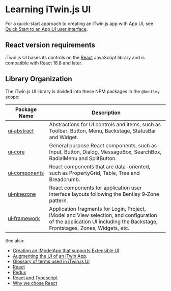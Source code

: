 # Learning iTwin.js UI

For a quick-start approach to creating an iTwin.js app with App UI, see [Quick Start to an App UI user interface](./QuickStartUi.md).

## React version requirements

iTwin.js UI bases its controls on the [React](https://reactjs.org/) JavaScript library and is compatible with React 16.8 and later.

## Library Organization

The iTwin.js UI library is divided into these NPM packages in the `@bentley` scope:

|Package Name|Description
|-----|-----
|[ui&#8209;abstract](./abstract/index)|Abstractions for UI controls and items, such as Toolbar, Button, Menu, Backstage, StatusBar and Widget.
|[ui&#8209;core](./core/index)|General purpose React components, such as Input, Button, Dialog, MessageBox, SearchBox, RadialMenu and SplitButton.
|[ui&#8209;components](./components/index)|React components that are data-oriented, such as PropertyGrid, Table, Tree and Breadcrumb.
|[ui&#8209;ninezone](./ninezone/index)|React components for application user interface layouts following the Bentley 9&#8209;Zone pattern.
|[ui&#8209;framework](./framework/index)|Application fragments for Login, Project, iModel and View selection, and configuration of the application UI including the Backstage, Frontstages, Zones, Widgets, etc.

See also:

- [Creating an IModelApp that supports Extensible UI](./HostAppUI.md).
- [Augmenting the UI of an iTwin App](./AugmentingUI.md).
- [Glossary of terms used in iTwin.js UI](./UIGlossary)
- [React](https://reactjs.org/)
- [Redux](https://redux.js.org/)
- [React and Typescript](https://github.com/typescript-cheatsheets/react-typescript-cheatsheet/)
- [Why we chose React](./React.md)
